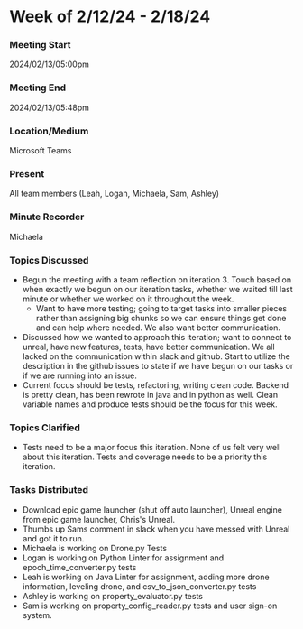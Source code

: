 
# Week of 2/12/24 - 2/18/24

### Meeting Start
2024/02/13/05:00pm

### Meeting End
2024/02/13/05:48pm

### Location/Medium
Microsoft Teams

### Present
All team members (Leah, Logan, Michaela, Sam, Ashley)

### Minute Recorder
Michaela

### Topics Discussed
- Begun the meeting with a team reflection on iteration 3. Touch based on when exactly we begun on our iteration tasks, whether we waited till last minute or whether we worked on it throughout the week.
  - Want to have more testing; going to target tasks into smaller pieces rather than assigning big chunks so we can ensure things get done and can help where needed. We also want better communication.
- Discussed how we wanted to approach this iteration; want to connect to unreal, have new features, tests, have better communication. We all lacked on the communication within slack and github. Start to utilize the description in the github issues to state if we have begun on our tasks or if we are running into an issue.
- Current focus should be tests, refactoring, writing clean code. Backend is pretty clean, has been rewrote in java and in python as well. Clean variable names and produce tests should be the focus for this week.
  
### Topics Clarified
- Tests need to be a major focus this iteration. None of us felt very well about this iteration. Tests and coverage needs to be a priority this iteration.

### Tasks Distributed
- Download epic game launcher (shut off auto launcher), Unreal engine from epic game launcher, Chris's Unreal.  
- Thumbs up Sams comment in slack when you have messed with Unreal and got it to run.
- Michaela is working on Drone.py Tests
- Logan is working on Python Linter for assignment and epoch_time_converter.py tests
- Leah is working on Java Linter for assignment, adding more drone information, leveling drone, and csv_to_json_converter.py tests
- Ashley is working on property_evaluator.py tests
- Sam is working on property_config_reader.py tests and user sign-on system.
